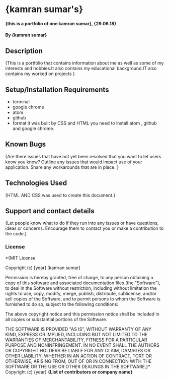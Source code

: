 # {kamran sumar's}
#### {this is a portfolio of one kamran sumar}, {29.06.18}
#### By **{kamran sumar}**
## Description
{This is a portfolio that contains information about me as well as some of my interests and hobbies.It also contains my educational background.IT also contains my worked on projects }
## Setup/Installation Requirements
* terminal
* google chrome
* atom
* github
* format
it was built by CSS and HTML you need to install atom , github and google chrome.
## Known Bugs
{Are there issues that have not yet been resolved that you want to let users know you know? Outline any issues that would impact use of your application. Share any workarounds that are in place. }
## Technologies Used
{HTML AND CSS was used to create this document.}
## Support and contact details
{Let people know what to do if they run into any issues or have questions, ideas or concerns.  Encourage them to contact you or make a contribution to the code.}
### License
*{MIT License

Copyright (c) [year] [kamran sumar]

Permission is hereby granted, free of charge, to any person obtaining a copy
of this software and associated documentation files (the "Software"), to deal
in the Software without restriction, including without limitation the rights
to use, copy, modify, merge, publish, distribute, sublicense, and/or sell
copies of the Software, and to permit persons to whom the Software is
furnished to do so, subject to the following conditions:

The above copyright notice and this permission notice shall be included in all
copies or substantial portions of the Software.

THE SOFTWARE IS PROVIDED "AS IS", WITHOUT WARRANTY OF ANY KIND, EXPRESS OR
IMPLIED, INCLUDING BUT NOT LIMITED TO THE WARRANTIES OF MERCHANTABILITY,
FITNESS FOR A PARTICULAR PURPOSE AND NONINFRINGEMENT. IN NO EVENT SHALL THE
AUTHORS OR COPYRIGHT HOLDERS BE LIABLE FOR ANY CLAIM, DAMAGES OR OTHER
LIABILITY, WHETHER IN AN ACTION OF CONTRACT, TORT OR OTHERWISE, ARISING FROM,
OUT OF OR IN CONNECTION WITH THE SOFTWARE OR THE USE OR OTHER DEALINGS IN THE
SOFTWARE.}*
Copyright (c) {year} **{List of contributors or company name}**
